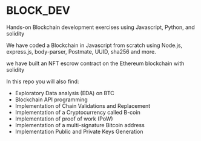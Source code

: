 # BLOCK_DEV
Hands-on Blockchain development exercises using Javascript, Python, and solidity

We have coded a Blockchain in Javascript from scratch using Node.js, express.js, body-parser, Postmate, UUID, sha256 and more.

we have built an NFT escrow contract on the Ethereum blockchain with solidity

In this repo you will also find:

- Exploratory Data analysis (EDA) on BTC
- Blockchain API programming
- Implementation of Chain Validations and Replacement
- Implementation of a Cryptocurrency called B-coin
- Implementation of proof of work (PoW)
- Implementation of a multi-signature Bitcoin address
- Implementation Public and Private Keys Generation
  
